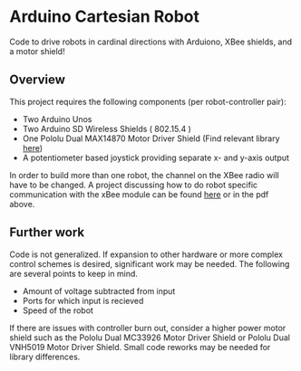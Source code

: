 # Arduino Cartesian Robot
Code to drive robots in cardinal directions with Arduiono, XBee shields, and a motor shield!

## Overview 
This project requires the following components (per robot-controller pair):
- Two Arduino Unos
- Two Arduino SD Wireless Shields ( 802.15.4 )
- One Pololu Dual MAX14870 Motor Driver Shield (Find relevant library [here](https://github.com/pololu/dual-max14870-motor-shield))
- A potentiometer based joystick providing separate x- and y-axis output

In order to build more than one robot, the channel on the XBee radio will have to be changed. A project discussing how to do robot specific communication with the xBee module can be found [here](http://www.instructables.com/id/Processing-Controls-RC-Car-with-XBee-modules/step9/Install-CoolTerm-for-MacOS/) or in the pdf above.


## Further work
Code is not generalized. If expansion to other hardware or more complex control schemes is desired, significant work may be needed. The following are several points to keep in mind.
- Amount of voltage subtracted from input
- Ports for which input is recieved
- Speed of the robot

If there are issues with controller burn out, consider a higher power motor shield such as the Pololu Dual MC33926 Motor Driver Shield or Pololu Dual VNH5019 Motor Driver Shield. Small code reworks may be needed for library differences.
